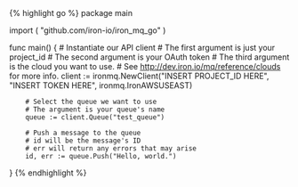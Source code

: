 <div class="go">
{% highlight go %}
package main

import (
        "github.com/iron-io/iron_mq_go"
)

func main() {
        # Instantiate our API client
        # The first argument is just your project_id
        # The second argument is your OAuth token
        # The third argument is the cloud you want to use.
        #    See http://dev.iron.io/mq/reference/clouds for more info.
        client := ironmq.NewClient("INSERT PROJECT_ID HERE", "INSERT TOKEN HERE", ironmq.IronAWSUSEAST)

        # Select the queue we want to use
        # The argument is your queue's name
        queue := client.Queue("test_queue")

        # Push a message to the queue
        # id will be the message's ID
        # err will return any errors that may arise
        id, err := queue.Push("Hello, world.")
}
{% endhighlight %}
</div>
